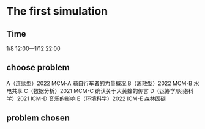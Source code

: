# The first simulation

## Time

1/8 12:00—1/12 22:00

## choose problem

A（连续型）2022 MCM-A 骑自行车者的力量概况
B（离散型）2022 MCM-B 水电共享
C（数据分析）2021 MCM-C 确认关于大黄蜂的传言
D（运筹学/网络科学）2021 ICM-D 音乐的影响
E（环境科学）2022 ICM-E 森林固碳

## problem chosen

